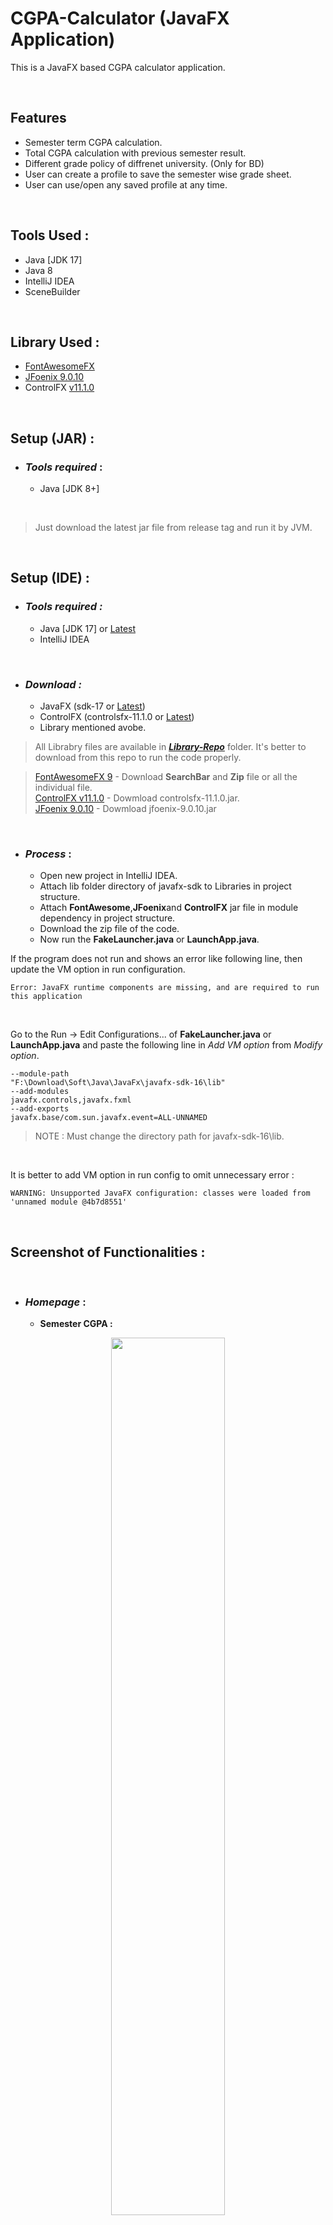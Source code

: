 # CGPA-Calculator (JavaFX Application)

This is a JavaFX based CGPA calculator application. 

<br>

## Features

- Semester term CGPA calculation.
- Total CGPA calculation with previous semester result.
- Different grade policy of diffrenet university. (Only for BD)
- User can create a profile to save the semester wise grade sheet.
- User can use/open any saved profile at any time.


<br>

## Tools Used :

- Java [JDK 17]
- Java 8
- IntelliJ IDEA
- SceneBuilder

<br>

## Library Used :

- [FontAwesomeFX](https://github.com/Jerady/fontawesomefx-glyphsbrowser)
- [JFoenix 9.0.10](http://www.jfoenix.com/)
- ControlFX [v11.1.0](https://jar-download.com/artifacts/org.controlsfx/controlsfx-samples)

<br>

## Setup (JAR) :

- ### _Tools required_ :
  - Java [JDK 8+]


<br>

> Just download the latest jar file from release tag and run it by JVM. 

<br>

## Setup (IDE) :

- ### _Tools required :_
  - Java [JDK 17] or [Latest](https://www.oracle.com/java/technologies/downloads/)
  - IntelliJ IDEA

<br>

- ### _Download :_
  - JavaFX (sdk-17 or [Latest](https://gluonhq.com/products/javafx/))
  - ControlFX (controlsfx-11.1.0 or [Latest](https://jar-download.com/artifacts/org.controlsfx/controlsfx-samples))
  - Library mentioned avobe.

> All Librabry files are available in [**_Library-Repo_**](https://github.com/ashik5757/Library-Repo.git) folder. It's better to download from this repo to run the code properly.

>  [FontAwesomeFX 9](https://github.com/ashik5757/Library-Repo/tree/master/Java/FontAwesomeFX) - Download **SearchBar** and **Zip** file or all the individual file. <br>
>  [ControlFX v11.1.0](https://github.com/ashik5757/Library-Repo/tree/master/Java/ControlFX) - Dowmload controlsfx-11.1.0.jar. <br>
>  [JFoenix 9.0.10](https://github.com/ashik5757/Library-Repo/tree/master/Java/JFoenix) - Dowmload jfoenix-9.0.10.jar

<br>


- ### _Process_ :

  - Open new project in IntelliJ IDEA.
  - Attach lib folder directory of javafx-sdk to Libraries in project structure.
  - Attach **FontAwesome**,**JFoenix**and **ControlFX** jar file in module dependency in project structure.
  - Download the zip file of the code.
  - Now run the **FakeLauncher.java** or **LaunchApp.java**.

If the program does not run and shows an error like following line, then update the VM option in run configuration.

    Error: JavaFX runtime components are missing, and are required to run this application

<br>

Go to the Run -> Edit Configurations... of **FakeLauncher.java** or **LaunchApp.java** and paste the following line in _Add VM option_ from _Modify option_.

~~~
--module-path
"F:\Download\Soft\Java\JavaFx\javafx-sdk-16\lib"
--add-modules
javafx.controls,javafx.fxml
--add-exports
javafx.base/com.sun.javafx.event=ALL-UNNAMED
~~~

> NOTE : Must change the directory path for javafx-sdk-16\lib.

<br>

It is better to add VM option in run config to omit unnecessary error :

    WARNING: Unsupported JavaFX configuration: classes were loaded from 'unnamed module @4b7d8551'


<br>


## Screenshot of Functionalities :

<br>

- ### _Homepage_ :

  - **Semester CGPA :**
  
<p align="center" width="100%">
    <img src="https://user-images.githubusercontent.com/81816852/144481614-4d3b597f-832b-48f3-90cf-38b003559355.png" height="60%" width="60%">
</p>


![image](https://user-images.githubusercontent.com/81816852/144481852-9ff51692-50a7-4126-869a-cc4e9d25bde2.png)
![image](https://user-images.githubusercontent.com/81816852/144481911-1810b302-005b-48fd-acb9-bda0e8c31fe0.png)
![image](https://user-images.githubusercontent.com/81816852/144481976-b91ebe11-ed87-49fe-9473-9c3f7cf48a47.png)
![image](https://user-images.githubusercontent.com/81816852/144482091-065f21cf-dc3f-4938-860c-3488ca140a64.png)
![image](https://user-images.githubusercontent.com/81816852/144482210-ab3deed5-ec2d-4d54-b320-3e3fa0fc2b66.png)
![image](https://user-images.githubusercontent.com/81816852/144482295-1a61b428-0118-4489-99b9-1c66a9891d00.png)
![image](https://user-images.githubusercontent.com/81816852/144482328-fc7cfc73-5ab8-4905-adba-89501c89c91f.png)
![image](https://user-images.githubusercontent.com/81816852/144482662-89d8f8e5-7a49-416b-872a-57e6b875b063.png)
![image](https://user-images.githubusercontent.com/81816852/144483244-5fb1ebd5-c7d7-466c-bb4b-6ec621bd504f.png)
![image](https://user-images.githubusercontent.com/81816852/144483359-a5862092-dbe8-4daf-81b2-bb49bad7f460.png)






